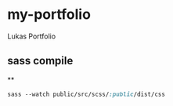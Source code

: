 # my-portfolio
Lukas Portfolio


## sass compile
**
```css
sass --watch public/src/scss/:public/dist/css

```